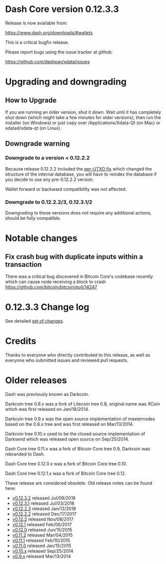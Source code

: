 Dash Core version 0.12.3.3
==========================

Release is now available from:

  <https://www.dash.org/downloads/#wallets>

This is a critical bugfix release.

Please report bugs using the issue tracker at github:

  <https://github.com/dashpay/xdata/issues>


Upgrading and downgrading
=========================

How to Upgrade
--------------

If you are running an older version, shut it down. Wait until it has completely
shut down (which might take a few minutes for older versions), then run the
installer (on Windows) or just copy over /Applications/Xdata-Qt (on Mac) or
xdatad/xdata-qt (on Linux).

Downgrade warning
-----------------

### Downgrade to a version < 0.12.2.2

Because release 0.12.2.2 included the [per-UTXO fix](release-notes/xdata/release-notes-0.12.2.2.md#per-utxo-fix)
which changed the structure of the internal database, you will have to reindex
the database if you decide to use any pre-0.12.2.2 version.

Wallet forward or backward compatibility was not affected.

### Downgrade to 0.12.2.2/3, 0.12.3.1/2

Downgrading to these versions does not require any additional actions, should be
fully compatible.


Notable changes
===============

Fix crash bug with duplicate inputs within a transaction
--------------------------------------------------------

There was a critical bug discovered in Bitcoin Core's codebase recently which
can cause node receiving a block to crash https://github.com/bitcoin/bitcoin/pull/14247

0.12.3.3 Change log
===================

See detailed [set of changes](https://github.com/dashpay/xdata/compare/v0.12.3.2...dashpay:v0.12.3.3).

Credits
=======

Thanks to everyone who directly contributed to this release,
as well as everyone who submitted issues and reviewed pull requests.


Older releases
==============

Dash was previously known as Darkcoin.

Darkcoin tree 0.8.x was a fork of Litecoin tree 0.8, original name was XCoin
which was first released on Jan/18/2014.

Darkcoin tree 0.9.x was the open source implementation of masternodes based on
the 0.8.x tree and was first released on Mar/13/2014.

Darkcoin tree 0.10.x used to be the closed source implementation of Darksend
which was released open source on Sep/25/2014.

Dash Core tree 0.11.x was a fork of Bitcoin Core tree 0.9,
Darkcoin was rebranded to Dash.

Dash Core tree 0.12.0.x was a fork of Bitcoin Core tree 0.10.

Dash Core tree 0.12.1.x was a fork of Bitcoin Core tree 0.12.

These release are considered obsolete. Old release notes can be found here:

- [v0.12.3.2](https://github.com/dashpay/xdata/blob/master/doc/release-notes/xdata/release-notes-0.12.3.2.md) released Jul/09/2018
- [v0.12.3.1](https://github.com/dashpay/xdata/blob/master/doc/release-notes/xdata/release-notes-0.12.3.1.md) released Jul/03/2018
- [v0.12.2.3](https://github.com/dashpay/xdata/blob/master/doc/release-notes/xdata/release-notes-0.12.2.3.md) released Jan/12/2018
- [v0.12.2.2](https://github.com/dashpay/xdata/blob/master/doc/release-notes/xdata/release-notes-0.12.2.2.md) released Dec/17/2017
- [v0.12.2](https://github.com/dashpay/xdata/blob/master/doc/release-notes/xdata/release-notes-0.12.2.md) released Nov/08/2017
- [v0.12.1](https://github.com/dashpay/xdata/blob/master/doc/release-notes/xdata/release-notes-0.12.1.md) released Feb/06/2017
- [v0.12.0](https://github.com/dashpay/xdata/blob/master/doc/release-notes/xdata/release-notes-0.12.0.md) released Jun/15/2015
- [v0.11.2](https://github.com/dashpay/xdata/blob/master/doc/release-notes/xdata/release-notes-0.11.2.md) released Mar/04/2015
- [v0.11.1](https://github.com/dashpay/xdata/blob/master/doc/release-notes/xdata/release-notes-0.11.1.md) released Feb/10/2015
- [v0.11.0](https://github.com/dashpay/xdata/blob/master/doc/release-notes/xdata/release-notes-0.11.0.md) released Jan/15/2015
- [v0.10.x](https://github.com/dashpay/xdata/blob/master/doc/release-notes/xdata/release-notes-0.10.0.md) released Sep/25/2014
- [v0.9.x](https://github.com/dashpay/xdata/blob/master/doc/release-notes/xdata/release-notes-0.9.0.md) released Mar/13/2014

